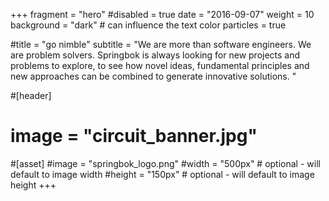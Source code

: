 +++
fragment = "hero"
#disabled = true
date = "2016-09-07"
weight = 10
background = "dark" # can influence the text color
particles = true

#title = "go nimble"
subtitle = "We are more than software engineers. We are problem solvers. Springbok is always looking for new projects and problems to explore, to see how novel ideas, fundamental principles and new approaches can be combined to generate innovative solutions. "

#[header]
#  image = "circuit_banner.jpg"

#[asset]
  #image = "springbok_logo.png"
  #width = "500px" # optional - will default to image width
  #height = "150px" # optional - will default to image height
+++
